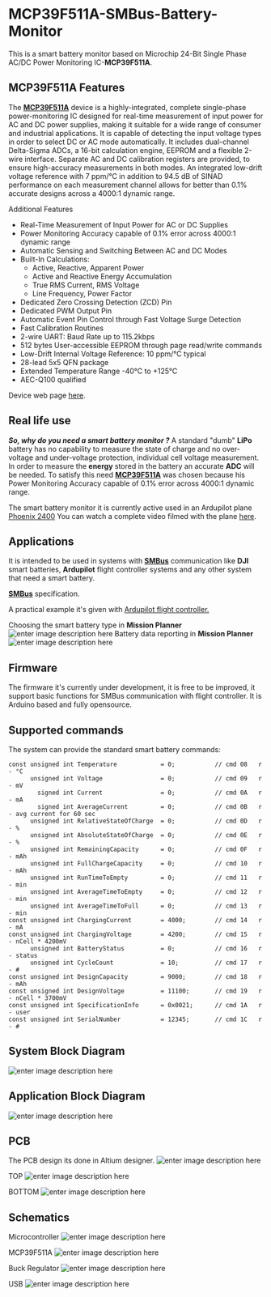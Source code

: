 # MCP39F511A-SMBus-Battery-Monitor

This is a smart battery monitor based on Microchip 24-Bit Single Phase AC/DC Power Monitoring IC-**MCP39F511A**.



## MCP39F511A Features


The **[MCP39F511A](https://www.microchip.com/wwwproducts/en/MCP39F511A)** device is a highly-integrated, complete single-phase power-monitoring IC designed for real-time measurement of input power for AC and DC power supplies, making it suitable for a wide range of consumer and industrial applications. It is capable of detecting the input voltage types in order to select DC or AC mode automatically. It includes dual-channel Delta-Sigma ADCs, a 16-bit calculation engine, EEPROM and a flexible 2-wire interface. Separate AC and DC calibration registers are provided, to ensure high-accuracy measurements in both modes. An integrated low-drift voltage reference with 7 ppm/°C in addition to 94.5 dB of SINAD performance on each measurement channel allows for better than 0.1% accurate designs across a 4000:1 dynamic range.

Additional Features

 - Real-Time Measurement of Input Power for AC or DC Supplies
 - Power Monitoring Accuracy capable of 0.1% error across 4000:1 dynamic range
 - Automatic Sensing and Switching Between AC and DC Modes
 - Built-In Calculations:
     - Active, Reactive, Apparent Power
     - Active and Reactive Energy Accumulation
     - True RMS Current, RMS Voltage
     - Line Frequency, Power Factor
 - Dedicated Zero Crossing Detection (ZCD) Pin
 -  Dedicated PWM Output Pin
 -  Automatic Event Pin Control through Fast Voltage Surge Detection
 -  Fast Calibration Routines
 -   2-wire UART: Baud Rate up to 115.2kbps
 -  512 bytes User-accessible EEPROM through page read/write commands
 - Low-Drift Internal Voltage Reference: 10 ppm/°C typical
 - 28-lead 5x5 QFN package
 -  Extended Temperature Range -40°C to +125°C
 - AEC-Q100 qualified

Device web page [here](https://www.microchip.com/wwwproducts/en/MCP39F511A).
## Real life use

***So, why do you need a smart battery monitor ?***
A standard "dumb" **LiPo** battery has no capability to measure the state of charge and no over-voltage and under-voltage protection, individual cell voltage measurement. In order to measure the **energy** stored in the battery an accurate **ADC** will be needed. To satisfy this need **[MCP39F511A](https://www.microchip.com/wwwproducts/en/MCP39F511A)** was chosen because his Power Monitoring Accuracy capable of 0.1% error across 4000:1 dynamic range.

The smart battery monitor it is currently active used in an Ardupilot plane [Phoenix 2400](https://youtu.be/dB9bPAioCqw)
You can watch a complete video filmed with the plane [here](https://youtu.be/U9w5WwQXY4I).


## Applications

   It is intended to be used in systems with **[SMBus](http://smbus.org/specs/)** communication like **DJI** smart batteries, **Ardupilot** flight controller systems and any other system that need a smart battery.
   
**[SMBus](http://smbus.org/specs/)** specification.

A practical example it's given with [Ardupilot flight controller.](https://ardupilot.org/copter/docs/common-smart-battery-landingpage.html) 

Choosing the smart battery type in **Mission Planner** 
![enter image description here](https://raw.githubusercontent.com/catkiller007/MCP39F521-SMBUS-Battery-Monitor/main/Pictures/ardupilot.png)
Battery data reporting in **Mission Planner**
![enter image description here](https://raw.githubusercontent.com/catkiller007/MCP39F521-SMBUS-Battery-Monitor/main/Pictures/ardupilot_battery.png)
## Firmware
The firmware it's currently under development, it is free to be improved, it support basic functions for SMBus communication with flight controller. It is Arduino based and fully opensource. 

## Supported commands

The system can provide the standard smart battery commands:

    const unsigned int Temperature            = 0;           // cmd 08   r     - °C
          unsigned int Voltage                = 0;           // cmd 09   r     - mV
            signed int Current                = 0;           // cmd 0A   r     - mA
            signed int AverageCurrent         = 0;           // cmd 0B   r     - avg current for 60 sec
          unsigned int RelativeStateOfCharge  = 0;           // cmd 0D   r     - %
          unsigned int AbsoluteStateOfCharge  = 0;           // cmd 0E   r     - %
          unsigned int RemainingCapacity      = 0;           // cmd 0F   r     - mAh
          unsigned int FullChargeCapacity     = 0;           // cmd 10   r     - mAh
          unsigned int RunTimeToEmpty         = 0;           // cmd 11   r     - min
          unsigned int AverageTimeToEmpty     = 0;           // cmd 12   r     - min
          unsigned int AverageTimeToFull      = 0;           // cmd 13   r     - min
    const unsigned int ChargingCurrent        = 4000;        // cmd 14   r     - mA
    const unsigned int ChargingVoltage        = 4200;        // cmd 15   r     - nCell * 4200mV
          unsigned int BatteryStatus          = 0;           // cmd 16   r     - status
          unsigned int CycleCount             = 10;          // cmd 17   r     - #
    const unsigned int DesignCapacity         = 9000;        // cmd 18   r     - mAh
    const unsigned int DesignVoltage          = 11100;       // cmd 19   r     - nCell * 3700mV
    const unsigned int SpecificationInfo      = 0x0021;      // cmd 1A   r     - user
    const unsigned int SerialNumber           = 12345;       // cmd 1C   r     - #

## System Block Diagram 
![enter image description here](https://raw.githubusercontent.com/catkiller007/MCP39F511A-SMBUS-Battery-Monitor/main/Pictures/MCP39F511A.png)

## Application Block Diagram 
![enter image description here](https://raw.githubusercontent.com/catkiller007/MCP39F521-SMBUS-Battery-Monitor/main/Pictures/use%20block%20diag.png)

## PCB

The PCB design its done in Altium designer.
![enter image description here](https://raw.githubusercontent.com/catkiller007/MCP39F521-SMBUS-Battery-Monitor/main/Pictures/board.png)

TOP
![enter image description here](https://raw.githubusercontent.com/catkiller007/MCP39F521-SMBUS-Battery-Monitor/main/Pictures/top.png)

BOTTOM
![enter image description here](https://raw.githubusercontent.com/catkiller007/MCP39F521-SMBUS-Battery-Monitor/main/Pictures/btm.png)

## Schematics

Microcontroller
![enter image description here](https://raw.githubusercontent.com/catkiller007/MCP39F521-SMBUS-Battery-Monitor/main/Pictures/sch_pg1.png)

MCP39F511A
![enter image description here](https://raw.githubusercontent.com/catkiller007/MCP39F521-SMBUS-Battery-Monitor/main/Pictures/sch_pg3.png)

Buck Regulator
![enter image description here](https://raw.githubusercontent.com/catkiller007/MCP39F521-SMBUS-Battery-Monitor/main/Pictures/sch_pg4.png)

USB
![enter image description here](https://raw.githubusercontent.com/catkiller007/MCP39F521-SMBUS-Battery-Monitor/main/Pictures/sch_pg2.png)
